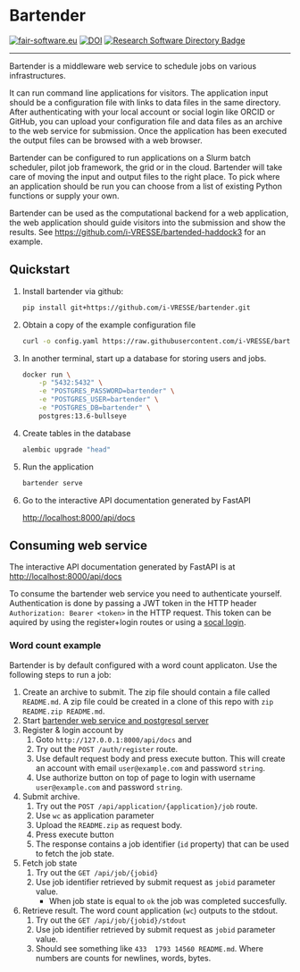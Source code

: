 # Bartender

[![fair-software.eu](https://img.shields.io/badge/fair--software.eu-%E2%97%8F%20%20%E2%97%8F%20%20%E2%97%8F%20%20%E2%97%8F%20%20%E2%97%8B-yellow)](https://fair-software.eu)
[![DOI](https://zenodo.org/badge/DOI/10.5281/zenodo.7614737.svg)](https://doi.org/10.5281/zenodo.7614737)
[![Research Software Directory Badge](https://img.shields.io/badge/rsd-bartender-00a3e3.svg)](https://research-software-directory.org/software/bartender)

***

Bartender is a middleware web service to schedule jobs on various
infrastructures.

It can run command line applications for visitors. The application input should
be a configuration file with links to data files in the same directory. After
authenticating with your local account or social login like ORCID or GitHub, you
can upload your configuration file and data files as an archive to the web
service for submission. Once the application has been executed the output files
can be browsed with a web browser.

Bartender can be configured to run applications on a Slurm batch scheduler,
pilot job framework, the grid or in the cloud. Bartender will take care of
moving the input and output files to the right place. To pick where an
application should be run you can choose from a list of existing Python
functions or supply your own.

Bartender can be used as the computational backend for a web application, the
web application should guide visitors into the submission and show the results.
See <https://github.com/i-VRESSE/bartended-haddock3> for an example.

## Quickstart

1. Install bartender via github:

    ```bash
    pip install git+https://github.com/i-VRESSE/bartender.git
    ```

1. Obtain a copy of the example configuration file

    ```bash
    curl -o config.yaml https://raw.githubusercontent.com/i-VRESSE/bartender/main/config-example.yaml
    ```

1. In another terminal, start up a database for storing users and jobs.

    ```bash
    docker run \
        -p "5432:5432" \
        -e "POSTGRES_PASSWORD=bartender" \
        -e "POSTGRES_USER=bartender" \
        -e "POSTGRES_DB=bartender" \
        postgres:13.6-bullseye
    ```

1. Create tables in the database

    ```bash
    alembic upgrade "head"
    ```

1. Run the application

    ```bash
    bartender serve
    ```

1. Go to the interactive API documentation generated by FastAPI

    <http://localhost:8000/api/docs>

## Consuming web service

The interactive API documentation generated by FastAPI is at
<http://localhost:8000/api/docs>

To consume the bartender web service you need to authenticate yourself.
Authentication is done by passing a JWT token in the HTTP header `Authorization:
Bearer <token>` in the HTTP request. This token can be aquired by using the
register+login routes or using a [socal
login](https://i-vresse-bartender.readthedocs.io/en/latest/user_management.html#user-management).

### Word count example

Bartender is by default configured with a word count applicaton. Use the
following steps to run a job:

1. Create an archive to submit. The zip file should contain a file called
   `README.md`. A zip file could be created in a clone of this repo with `zip
   README.zip README.md`.
2. Start [bartender web service and postgresql
   server](https://i-vresse-bartender.readthedocs.io/en/latest/index.html#quickstart)
3. Register & login account by
    1. Goto `http://127.0.0.1:8000/api/docs` and
    2. Try out the `POST /auth/register` route.
    3. Use default request body and press execute button. This will create an
       account with email `user@example.com` and password `string`.
    4. Use authorize button on top of page to login with username
       `user@example.com` and password `string`.
4. Submit archive.
    1. Try out the `POST /api/application/{application}/job` route.
    2. Use `wc` as application parameter
    3. Upload the `README.zip` as request body.
    4. Press execute button
    5. The response contains a job identifier (`id` property) that can be used
       to fetch the job state.
5. Fetch job state
    1. Try out the `GET /api/job/{jobid}`
    2. Use job identifier retrieved by submit request as `jobid` parameter
       value.
        * When job state is equal to `ok` the job was completed succesfully.
6. Retrieve result. The word count application (`wc`) outputs to the stdout.
    1. Try out the `GET /api/job/{jobid}/stdout`
    2. Use job identifier retrieved by submit request as `jobid` parameter
       value.
    3. Should see something like `433  1793 14560 README.md`. Where numbers are
        counts for newlines, words, bytes.
